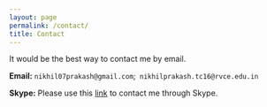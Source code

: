 ```yaml
---
layout: page
permalink: /contact/
title: Contact
---
```


It would be the best way to contact me by email.

**Email:** `nikhil07prakash@gmail.com`;` nikhilprakash.tc16@rvce.edu.in`

**Skype:** Please use this [link](https://join.skype.com/invite/olnwKOhJVyPq) to contact me through Skype.